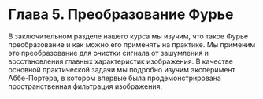 # Глава 5. Преобразование Фурье

В заключительном разделе нашего курса мы изучим, что такое Фурье преобразование и как можно его применять на практике. Мы применим это
преобразование для очистки сигнала от зашумления и восстановления главных характеристик изображения. В качестве основной практической задачи мы подробно изучим эксперимент Аббе-Портера, в котором впервые была продемонстрирована пространственная фильтрация изображения.
